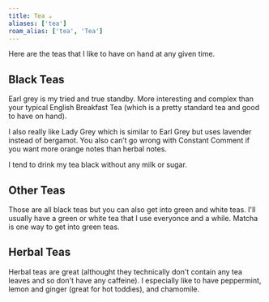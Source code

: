 ```yaml
---
title: Tea ☕
aliases: ['tea']
roam_alias: ['tea', 'Tea']
---
```

Here are the teas that I like to have on hand at any given time.

## Black Teas
Earl grey is my tried and true standby. More interesting and complex than your typical English Breakfast Tea (which is a pretty standard tea and good to have on hand). 

I also really like Lady Grey which is similar to Earl Grey but uses lavender instead of bergamot. You also can’t go wrong with Constant Comment if you want more orange notes than herbal notes.

I tend to drink my tea black without any milk or sugar.

## Other Teas
Those are all black teas but you can also get into green and white teas. I'll usually have a green or white tea that I use everyonce and a while. Matcha is one way to get into green teas.

## Herbal Teas
Herbal teas are great (althought they technically don't contain any tea leaves and so don't have any caffeine). I especially like to have peppermint, lemon and ginger (great for hot toddies), and chamomile. 

